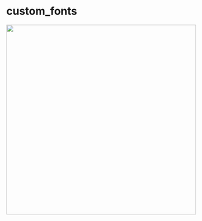 # custom_fonts

<img src="https://github.com/user-attachments/assets/5c221c59-8035-4443-b1ac-dd3bcfa40e67" height="500">
